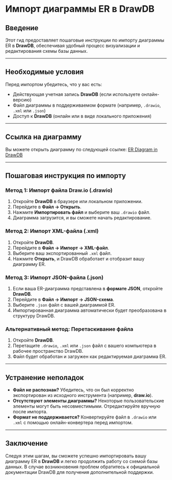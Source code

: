 # Импорт диаграммы ER в DrawDB

## Введение
Этот гид предоставляет пошаговые инструкции по импорту диаграммы ER в **DrawDB**, обеспечивая удобный процесс визуализации и редактирования схемы базы данных.

---

## Необходимые условия
Перед импортом убедитесь, что у вас есть:
- Действующая учетная запись **DrawDB** (если используете онлайн-версию)
- Файл диаграммы в поддерживаемом формате (например, `.drawio`, `.xml` или `.json`)
- Доступ к **DrawDB** (онлайн или в виде локального приложения)

---

## Ссылка на диаграмму
Вы можете открыть диаграмму по следующей ссылке: [ER Diagram in DrawDB](https://drawdb.vercel.app/editor?shareId=d5ec2dc8d69dcc445534295cf5f9f9bf)

---

## Пошаговая инструкция по импорту

### **Метод 1: Импорт файла Draw.io (.drawio)**
1. Откройте **DrawDB** в браузере или локальном приложении.
2. Перейдите в **Файл → Открыть**.
3. Нажмите **Импортировать файл** и выберите ваш `.drawio` файл.
4. Диаграмма загрузится, и вы сможете начать редактирование.

### **Метод 2: Импорт XML-файла (.xml)**
1. Откройте **DrawDB**.
2. Перейдите в **Файл → Импорт → XML-файл**.
3. Выберите ваш экспортированный `.xml` файл.
4. Нажмите **Открыть**, и DrawDB обработает и отобразит вашу диаграмму ER.

### **Метод 3: Импорт JSON-файла (.json)**
1. Если ваша ER-диаграмма представлена в **формате JSON**, откройте **DrawDB**.
2. Перейдите в **Файл → Импорт → JSON-схема**.
3. Выберите `.json` файл с вашей диаграммой ER.
4. Импортированная диаграмма автоматически будет преобразована в структуру DrawDB.

### **Альтернативный метод: Перетаскивание файла**
1. Откройте **DrawDB**.
2. Перетащите `.drawio`, `.xml` или `.json` файл с вашего компьютера в рабочее пространство DrawDB.
3. Файл будет обработан и загружен как редактируемая диаграмма ER.

---

## Устранение неполадок
- **Файл не распознан?** Убедитесь, что он был корректно экспортирован из исходного инструмента (например, **draw.io**).
- **Отсутствуют элементы диаграммы?** Некоторые пользовательские элементы могут быть несовместимыми. Отредактируйте вручную после импорта.
- **Формат не поддерживается?** Конвертируйте файл в `.drawio` или `.xml` с помощью онлайн-конвертера перед импортом.

---

## Заключение
Следуя этим шагам, вы сможете успешно импортировать вашу диаграмму ER в **DrawDB** и легко продолжить работу со схемой базы данных. В случае возникновения проблем обратитесь к официальной документации DrawDB для получения дополнительной поддержки.
